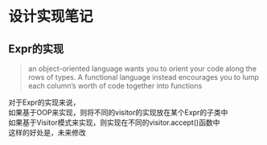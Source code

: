 # 设计实现笔记
## Expr的实现
> an object-oriented language wants you to orient your code along the rows of types. A functional language instead encourages you to lump each column’s worth of code together into functions

对于Expr的实现来说，  
如果基于OOP来实现，则将不同的visitor的实现放在某个Expr的子类中  
如果基于Visitor模式来实现，则实现在不同的visitor.accept()函数中  
这样的好处是，未来修改